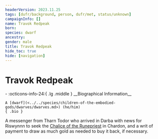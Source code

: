```yaml
---
headerVersion: 2023.11.25
tags: [dufr/background, person, dufr/met, status/unknown]
campaignInfo: []
name: Travok Redpeak
born:
species: dwarf
ancestry:
gender: male
title: Travok Redpeak
hide_toc: true
hide: [navigation]
---
```

# Travok Redpeak
<div class="grid cards ext-narrow-margin ext-one-column" markdown>
- :octicons-info-24:{ .lg .middle } __Biographical Information__

    A [dwarf](<../../species/children-of-the-embodied-gods/dwarves/dwarves.md>) (he/him)  
    { .bio }

</div>


A messenger from Tharn Todor who arrived in Darba with news for Riswynnn to seek the [Chalice of the Runepriest](<../../things/artifacts-of-power/chalice-of-the-runepriest.md>) in Chardon, and a writ of payment to draw as much gold as needed to buy it back, if necessary.